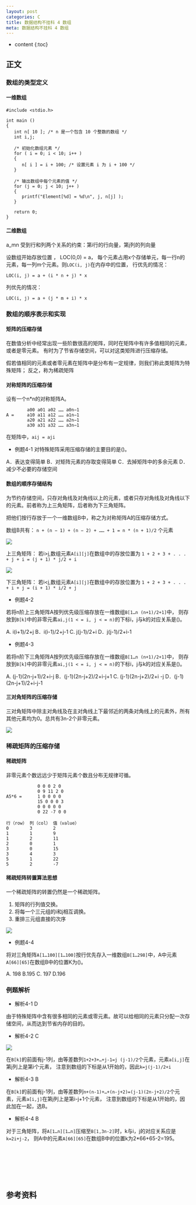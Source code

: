 ```yaml
---
layout: post
categories: C
title: 数据结构不挂科 4 数组
meta: 数据结构不挂科 4 数组
---
```

* content
{:toc}

## 正文

### 数组的类型定义

#### 一维数组

```
#include <stdio.h>
 
int main ()
{
   int n[ 10 ]; /* n 是一个包含 10 个整数的数组 */
   int i,j;
 
   /* 初始化数组元素 */         
   for ( i = 0; i < 10; i++ )
   {
      n[ i ] = i + 100; /* 设置元素 i 为 i + 100 */
   }
   
   /* 输出数组中每个元素的值 */
   for (j = 0; j < 10; j++ )
   {
      printf("Element[%d] = %d\n", j, n[j] );
   }
 
   return 0;
}
```

#### 二维数组

a_mn 受到行和列两个关系的约束：第i行的行向量，第j列的列向量

设数组开始存放位置 ， LOC(0,0) = a， 每个元素占⽤x个存储单元，每一行n的元素，每一列m个元素。则`LOC(i, j)`在内存中的位置，
行优先的情况：
```
LOC(i, j) = a + (i * n + j) * x
```

列优先的情况：
```
LOC(i, j) = a + (j * m + i) * x
```


### 数组的顺序表示和实现

#### 矩阵的压缩存储

在数值分析中经常出现一些阶数很高的矩阵，同时在矩阵中有许多值相同的元素，或者是零元素。
有时为了节省存储空间，可以对这类矩阵进行压缩存储。

假若值相同的元素或者零元素在矩阵中是分布有一定规律，则我们称此类矩阵为特殊矩阵；
反之，称为稀疏矩阵

#### 对称矩阵的压缩存储

设有一个n*n的对称矩阵A。

```
        a00 a01 a02 …… a0n−1
A =     a10 a11 a12 …… a1n−1
        a20 a21 a22 …… a2n−1
        a30 a31 a32 …… a3n−1
```

在矩阵中，`aij = aji`

* 例题4-1   对特殊矩阵采⽤压缩存储的主要⽬的是()。

A．表达变得简单   B．对矩阵元素的存取变得简单   C．去掉矩阵中的多余元素   D．减少不必要的存储空间

#### 数组的顺序存储结构

为节约存储空间，只存对角线及对角线以上的元素，或者只存对角线及对角线以下的元素。前者称为上三角矩阵，后者称为下三角矩阵。

把他们按行存放于一个一维数组B中，称之为对称矩阵A的压缩存储⽅式。

数组B共有： `n + (n − 1) + (n − 2) + …… + 1 = n * (n + 1)/2` 个元素

![]({{site.baseurl}}/images/20210719/20210719102904.png)

上三角矩阵： 若i>j,数组元素`A[i][j]`在数组中的存放位置为
`1 + 2 + 3 + . . . + j + i = (j + 1) * j/2 + i`

![]({{site.baseurl}}/images/20210719/20210719102916.png)

下三角矩阵： 若i<j,数组元素`A[i][j]`在数组中的存放位置为
`1 + 2 + 3 + . . . + i + j = (i + 1) * i/2 + j`

* 例题4-2

若将n阶上三角矩阵A按列优先级压缩存放在一维数组`B[1…n (n+1)/2+1]`中，
则存放到`B[k]`中的非零元素`ai,j(1 < = i, j < = n)`的下标i，j与k的对应关系是()。

A. i(i+1)/2+j   B．i(i-1)/2+j-1   C. j(j-1)/2+i   D．j(j-1)/2+i-1

* 例题4-3

若将n阶下三角矩阵A按列优先级压缩存放在一维数组`B[1…n (n+1)/2+1]`中，
则存放到`B[k]`中的非零元素`ai,j(1 < = i, j < = n)`的下标i，j与k的对应关系是()。

A. (j-1)(2n-j+1)/2+i-j   B．(j-1)(2n-j+2)/2+i-j+1   C. (j-1)(2n-j+2)/2+i -j   D．(j-1)(2n-j+1)/2+i-j-1

#### 三对角矩阵的压缩存储

三对角矩阵中除主对角线及在主对角线上下最邻近的两条对角线上的元素外，所有其他元素均为0。总共有3n-2个非零元素。

![]({{site.baseurl}}/images/20210719/20210719104632.png)

### 稀疏矩阵的压缩存储

#### 稀疏矩阵

非零元素个数远远少于矩阵元素个数且分布⽆规律可循。

```
            0 0 0 2 0
            0 9 11 2 0
A5*6 =      1 0 0 0 0
            15 0 0 0 3
            0 0 0 0 0
            0 22 -7 0 0
```

```
行（row） 列（col） 值（value） 
0        3        2
1        1        9
1        2        11
2        0        1
3        0        15
3        4        3
5        1        22
5        2        -7
```

#### 稀疏矩阵转置算法思想

一个稀疏矩阵的转置仍然是一个稀疏矩阵。
1. 矩阵的行列值交换。
2. 将每一个三元组的i和j相互调换。
3. 重排三元组直接的次序

![]({{site.baseurl}}/images/20210719/20210719104924.png)

* 例题4-4

将对三角矩阵`A[1…100][1…100]`按行优先存⼊一维数组`B[1…298]`中，A中元素`A[66][65]`在数组B中的位置K为()。

A. 198   B.195   C. 197   D.196

### 例题解析

* 解析4-1  D

由于特殊矩阵中含有很多相同的元素或零元素。故可以给相同的元素只分配一次存储空间，从⽽达到节省内存的⽬的。

* 解析4-2  C

![]({{site.baseurl}}/images/20210719/20210719103228.png)

在`B[k]`的前面有j-1列，由等差数列`1+2+3+…+j-1=j (j-1)/2`个元素，元素`a[i,j]`在第j列上是第i个元素，
注意到数组的下标是从1开始的，因此`k=j(j-1)/2+i`

* 解析4-3  B

在`B[k]`的前面有j-1列，由等差数列`n+(n-1)+…+(n-j+2)=(j-1)(2n-j+2)/2`个元素，元素`a[i,j]`在第j列上是第i-j+1个元素，
注意到数组的下标是从1开始的，因此加在一起，选B。

* 解析4-4 B

对于三角矩阵，将`A[1…n][1…n]`压缩至`B[1,3n-2]`时，k与i，j的对应关系应是`k=2i+j-2`，
则A中的元素`A[66][65]`在数组B中的位置k为2*66+65-2=195。

<br/><br/><br/><br/><br/>
## 参考资料


